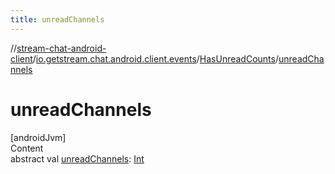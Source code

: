 ```yaml
---
title: unreadChannels
---
```

//[stream-chat-android-client](../../../index.md)/[io.getstream.chat.android.client.events](../index.md)/[HasUnreadCounts](index.md)/[unreadChannels](unreadChannels.md)



# unreadChannels  
[androidJvm]  
Content  
abstract val [unreadChannels](unreadChannels.md): [Int](https://kotlinlang.org/api/latest/jvm/stdlib/kotlin/-int/index.html)  



